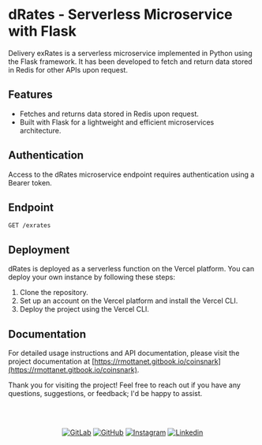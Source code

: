 # dRates - Serverless Microservice with Flask

Delivery exRates is a serverless microservice implemented in Python using the Flask framework. It has been developed to fetch and return data stored in Redis for other APIs upon request.

## Features
- Fetches and returns data stored in Redis upon request.
- Built with Flask for a lightweight and efficient microservices architecture.

## Authentication
Access to the dRates microservice endpoint requires authentication using a Bearer token.

## Endpoint
```
GET /exrates
```

## Deployment
dRates is deployed as a serverless function on the Vercel platform. You can deploy your own instance by following these steps:
1. Clone the repository.
2. Set up an account on the Vercel platform and install the Vercel CLI.
3. Deploy the project using the Vercel CLI.

## Documentation
For detailed usage instructions and API documentation, please visit the project documentation at [https://rmottanet.gitbook.io/coinsnark](https://rmottanet.gitbook.io/coinsnark).

Thank you for visiting the project! Feel free to reach out if you have any questions, suggestions, or feedback; I'd be happy to assist.

<br />
<br />
<p align="center">
<a href="https://gitlab.com/rmottanet"><img src="https://img.shields.io/badge/Gitlab--_.svg?style=social&logo=gitlab" alt="GitLab"></a>
<a href="https://github.com/rmottanet"><img src="https://img.shields.io/badge/Github--_.svg?style=social&logo=github" alt="GitHub"></a>
<a href="https://instagram.com/rmottanet/"><img src="https://img.shields.io/badge/Instagram--_.svg?style=social&logo=instagram" alt="Instagram"></a>
<a href="https://www.linkedin.com/in/rmottanet/"><img src="https://img.shields.io/badge/Linkedin--_.svg?style=social&logo=linkedin" alt="Linkedin"></a>
</p>
<br />
